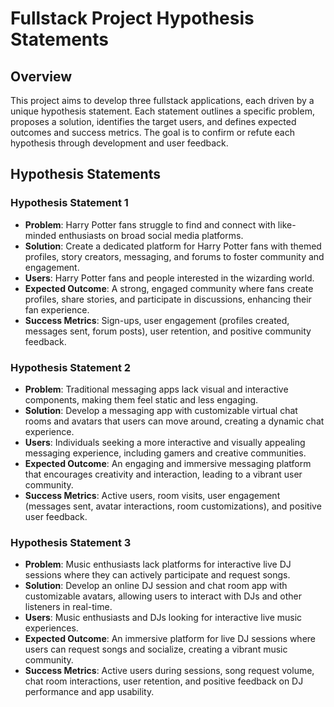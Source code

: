 # Fullstack Project Hypothesis Statements

## Overview

This project aims to develop three fullstack applications, each driven by a unique hypothesis statement. Each statement outlines a specific problem, proposes a solution, identifies the target users, and defines expected outcomes and success metrics. The goal is to confirm or refute each hypothesis through development and user feedback.

## Hypothesis Statements

### Hypothesis Statement 1

- **Problem**: Harry Potter fans struggle to find and connect with like-minded enthusiasts on broad social media platforms.
- **Solution**: Create a dedicated platform for Harry Potter fans with themed profiles, story creators, messaging, and forums to foster community and engagement.
- **Users**: Harry Potter fans and people interested in the wizarding world.
- **Expected Outcome**: A strong, engaged community where fans create profiles, share stories, and participate in discussions, enhancing their fan experience.
- **Success Metrics**: Sign-ups, user engagement (profiles created, messages sent, forum posts), user retention, and positive community feedback.

### Hypothesis Statement 2

- **Problem**: Traditional messaging apps lack visual and interactive components, making them feel static and less engaging.
- **Solution**: Develop a messaging app with customizable virtual chat rooms and avatars that users can move around, creating a dynamic chat experience.
- **Users**: Individuals seeking a more interactive and visually appealing messaging experience, including gamers and creative communities.
- **Expected Outcome**: An engaging and immersive messaging platform that encourages creativity and interaction, leading to a vibrant user community.
- **Success Metrics**: Active users, room visits, user engagement (messages sent, avatar interactions, room customizations), and positive user feedback.

### Hypothesis Statement 3

- **Problem**: Music enthusiasts lack platforms for interactive live DJ sessions where they can actively participate and request songs.
- **Solution**: Develop an online DJ session and chat room app with customizable avatars, allowing users to interact with DJs and other listeners in real-time.
- **Users**: Music enthusiasts and DJs looking for interactive live music experiences.
- **Expected Outcome**: An immersive platform for live DJ sessions where users can request songs and socialize, creating a vibrant music community.
- **Success Metrics**: Active users during sessions, song request volume, chat room interactions, user retention, and positive feedback on DJ performance and app usability.
